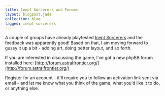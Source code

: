 ```yaml
---
title: Inept Sorcerers and Forums
layout: blogpost.jade
collection: blog
tagged: inept-sorcerers
---
```


A couple of groups have already playtested [Inept Sorcerers]
and the feedback was apparently good! Based on that, I am moving
forward to gussy it up a bit - adding art, doing better layout,
and so forth.

If you are interested in discussing the game, I've got a new
phpBB forum installed here:
[http://forum.astralfrontier.org/](http://forum.astralfrontier.org/)

Register for an account - it'll require you to follow an activation
link sent via email - and let me know what you think of the game,
what you'd like it to do, or anything else.

[Inept Sorcerers]: /games/inept-sorcerers.html
